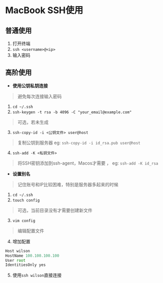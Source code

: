 # MacBook SSH使用


## 普通使用

1. 打开终端
2. `ssh <username>@<ip>`
3. 输入密码


## 高阶使用

- **使用公钥私钥连接**
> 避免每次连接输入密码

1. `cd ~/.ssh`
2. `ssh-keygen -t rsa -b 4096 -C "your_email@example.com"`
> 可选，若未生成
3. `ssh-copy-id -i <公钥文件> user@host`    
> 复制公钥到服务器  eg: `ssh-copy-id -i id_rsa.pub user@host`
4. `ssh-add -K <私钥文件>`
> 将SSH密钥添加到ssh-agent，Macos才需要 ， eg: `ssh-add -K id_rsa`


- **设置别名**
> 记住账号和IP比较困难，特别是服务器多起来的时候

1. `cd ~/.ssh`
2. `touch config` 
> 可选，当前目录没有才需要创建新文件
3. `vim config`
> 编辑配置文件
4. 增加配置
   
```js
Host wilson
HostName 100.100.100.100
User root
IdentitiesOnly yes
```
5. 使用`ssh wilson`直接连接